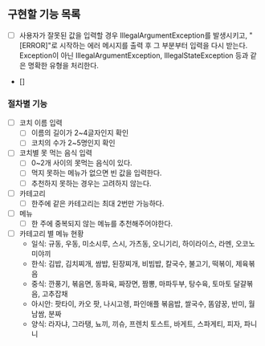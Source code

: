## 구현할 기능 목록

- [ ] 사용자가 잘못된 값을 입력할 경우 IllegalArgumentException를 발생시키고, "[ERROR]"로 시작하는 에러 메시지를 출력 후 그 부분부터 입력을 다시 받는다.
Exception이 아닌 IllegalArgumentException, IllegalStateException 등과 같은 명확한 유형을 처리한다.
- [] 

### 절차별 기능
- [ ] 코치 이름 입력
    - [ ] 이름의 길이가 2~4글자인지 확인
    - [ ] 코치의 수가 2~5명인지 확인
- [ ] 코치별 못 먹는 음식 입력
    - [ ] 0~2개 사이의 못먹는 음식이 있다.
    - [ ] 먹지 못하는 메뉴가 없으면 빈 값을 입력한다.
    - [ ] 추천하지 못하는 경우는 고려하지 않는다.
- [ ] 카테고리
  - [ ] 한주에 같은 카테고리는 최대 2번만 가능하다.
- [ ] 메뉴 
  - [ ] 한 주에 중복되지 않는 메뉴를 추천해주어야한다.
- [ ] 카테고리 별 메뉴 현황
  - 일식: 규동, 우동, 미소시루, 스시, 가츠동, 오니기리, 하이라이스, 라멘, 오코노미야끼
  - 한식: 김밥, 김치찌개, 쌈밥, 된장찌개, 비빔밥, 칼국수, 불고기, 떡볶이, 제육볶음
  - 중식: 깐풍기, 볶음면, 동파육, 짜장면, 짬뽕, 마파두부, 탕수육, 토마토 달걀볶음, 고추잡채
  - 아시안: 팟타이, 카오 팟, 나시고렝, 파인애플 볶음밥, 쌀국수, 똠얌꿍, 반미, 월남쌈, 분짜
  - 양식: 라자냐, 그라탱, 뇨끼, 끼슈, 프렌치 토스트, 바게트, 스파게티, 피자, 파니니
